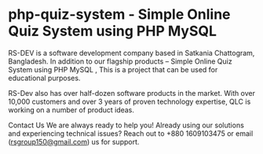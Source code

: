 # php-quiz-system - Simple Online Quiz System using PHP MySQL

RS-DEV is a software development company based in Satkania Chattogram, Bangladesh.
In addition to our flagship products – Simple Online Quiz System using PHP MySQL , This is a project that can be used for educational purposes.

RS-Dev also has over half-dozen software products in the market. 
With over 10,000 customers and over 3 years of proven technology expertise, QLC is working on a number of product ideas.

Contact Us
We are always ready to help you!
Already using our solutions and experiencing technical issues?
Reach out to +880 1609103475 or email (rsgroup150@gmail.com) us for support.
